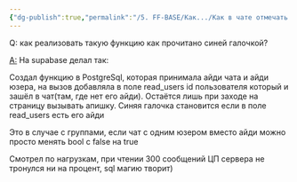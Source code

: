 ```yaml
---
{"dg-publish":true,"permalink":"/5. FF-BASE/Как.../Как в чате отмечать галочкой что прочитано/","created":"2025-01-10T10:32:01.006-03:00","updated":"2025-01-10T10:33:08.297-03:00"}
---
```


Q: как реализовать такую функцию как прочитано синей галочкой?

[A:](https://jrustick) На supabase делал так:

Создал функцию в PostgreSql, которая принимала айди чата и айди юзера, на вызов добавляла в поле read_users id пользователя который и зашёл в чат(там, где нет его айди). Остаётся лишь при заходе на страницу вызывать апишку. Синяя галочка становится если в поле read_users есть его айди

Это в случае с группами, если чат с одним юзером вместо айди можно просто менять bool с false на true

Смотрел по нагрузкам, при чтении 300 сообщений ЦП сервера не тронулся ни на процент, sql магию творит)